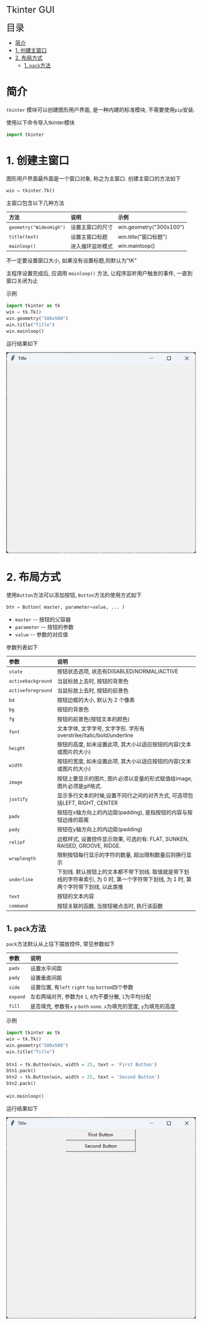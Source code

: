 <font size=5>Tkinter GUI</font>

<font size=5>目录</font>

- [简介](#简介)
- [1. 创建主窗口](#1-创建主窗口)
- [2. 布局方式](#2-布局方式)
  - [1. `pack`方法](#1-pack方法)


# 简介

`tkinter` 模块可以创建图形用户界面, 是一种内建的标准模块, 不需要使用`pip`安装.

使用以下命令导入tkinter模块

````py
import tkinter
````

# 1. 创建主窗口

图形用户界面最外面是一个窗口对象, 称之为主窗口. 创建主窗口的方法如下

````py
win = tkinter.Tk()
````

主窗口包含以下几种方法

| 方法                    | 说明             | 示例                    |
| :---------------------- | :--------------- | :---------------------- |
| `geometry("WidexHigh")` | 设置主窗口的尺寸 | win.geometry("300x100") |
| `title(text)`           | 设置主窗口标题   | win.title("窗口标题")   |
| `mainloop()`            | 进入循环监听模式 | win.mainloop()          |

不一定要设置窗口大小, 如果没有设置标题,则默认为"tK"

主程序设置完成后, 应调用 `mainloop()` 方法, 让程序监听用户触发的事件, 一直到窗口关闭为止

示例

````py
import tkinter as tk
win = tk.Tk()
win.geometry("500x500")
win.title("Title")
win.mainloop()
````

运行结果如下

![图 0](images/%24%7Bpath%7D_%7B647B9E51-CFC1-48F0-A5CD-90018FB83462%7D.png)  

# 2. 布局方式

使用`Button`方法可以添加按钮, `Button`方法的使用方式如下

````py
btn = Button( master, parameter=value, ... )
````

- `master` -- 按钮的父容器
- `parameter` -- 按钮的参数
- `value` -- 参数的对应值

参数列表如下

| 参数               | 说明                                                                                                                                   |
| :----------------- | :------------------------------------------------------------------------------------------------------------------------------------- |
| `state`            | 按钮状态选项, 状态有DISABLED/NORMAL/ACTIVE                                                                                             |
| `activebackground` | 当鼠标放上去时, 按钮的背景色                                                                                                           |
| `activeforeground` | 当鼠标放上去时, 按钮的前景色                                                                                                           |
| `bd`               | 按钮边框的大小, 默认为 2 个像素                                                                                                        |
| `bg`               | 按钮的背景色                                                                                                                           |
| `fg`               | 按钮的前景色(按钮文本的颜色)                                                                                                           |
| `font`             | 文本字体, 文字字号, 文字字形. 字形有overstrike/italic/bold/underline                                                                   |
| `height`           | 按钮的高度, 如未设置此项, 其大小以适应按钮的内容(文本或图片的大小)                                                                     |
| `width`            | 按钮的宽度, 如未设置此项, 其大小以适应按钮的内容(文本或图片的大小)                                                                     |
| `image`            | 按钮上要显示的图片, 图片必须以变量的形式赋值给image, 图片必须是gif格式.                                                                |
| `justify`          | 显示多行文本的时候,设置不同行之间的对齐方式, 可选项包括LEFT, RIGHT, CENTER                                                             |
| `padx`             | 按钮在x轴方向上的内边距(padding), 是指按钮的内容与按钮边缘的距离                                                                       |
| `pady`             | 按钮在y轴方向上的内边距(padding)                                                                                                       |
| `relief`           | 边框样式, 设置控件显示效果, 可选的有: FLAT, SUNKEN, RAISED, GROOVE, RIDGE.                                                             |
| `wraplength`       | 限制按钮每行显示的字符的数量, 超出限制数量后则换行显示                                                                                 |
| `underline`        | 下划线. 默认按钮上的文本都不带下划线. 取值就是带下划线的字符串索引, 为 0 时, 第一个字符带下划线, 为 1 时, 第两个字符带下划线, 以此类推 |
| `text`             | 按钮的文本内容                                                                                                                         |
| `command`          | 按钮关联的函数, 当按钮被点击时, 执行该函数                                                                                             |

## 1. `pack`方法

`pack`方法默认从上往下摆放控件, 常见参数如下

| 参数     | 说明                                                                    |
| :------- | :---------------------------------------------------------------------- |
| `padx`   | 设置水平间距                                                            |
| `pady`   | 设置垂直间距                                                            |
| `side`   | 设置位置, 有`left` `right` `top` `bottom`四个参数                       |
| `expand` | 左右两端对齐, 参数为`0` `1`, `0`为不要分散, `1`为平均分配               |
| `fill`   | 是否填充, 参数有`x` `y` `both` `none`. `x`为填充的宽度, `y`为填充的高度 |

示例

````py
import tkinter as tk
win = tk.Tk()
win.geometry("500x500")
win.title("Title")

btn1 = tk.Button(win, width = 25, text = 'First Button')
btn1.pack()
btn2 = tk.Button(win, width = 25, text = 'Second Button')
btn2.pack()

win.mainloop()
````

运行结果如下

![图 1](images/%24%7Bpath%7D_pic_1740401745908.png)  
